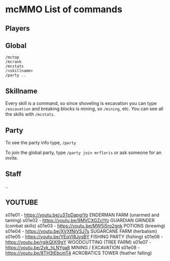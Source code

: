 # mcMMO List of commands 

## Players

## Global

```
/mctop
/mcrank
/mcstats
/<skillname>
/party ..

```

## Skillname

Every skill is a command, so since shoveling is excavation you can type `/excavation` and breaking blocks is mining, so `/mining`, etc. You can see all the skills with `/mcstats`.


## Party

To see the party info type, `/party`

To join the global party, type `/party join mrfloris` or ask someone for an invite.


## Staff

..


## YOUTUBE

s01e01 - <https://youtu.be/u3TpDapgiYo> ENDERMAN FARM (unarmed and taming)
s01e02 - <https://youtu.be/9MVCXGZcIYo> GUARDIAN GRINDER (combat skills)
s01e03 - <https://youtu.be/MW5i5ro2gnk> POTIONS (brewing)
s01e04 - <https://youtu.be/XVXfNiVSJ7s> SUGARCANE FARM (herbalism)
s01e05 - <https://youtu.be/YEqVI8JysBY> FISHING PARTY (fishing)
s01e06 - <https://youtu.be/rgikQtXI9gY> WOODCUTTING (TREE FARM)
s01e07 - <https://youtu.be/2vk_hLNYga8> MINING / EXCAVATION
s01e08 - <https://youtu.be/8TH3tEbcmT4> ACROBATICS TOWER (feather falling)


